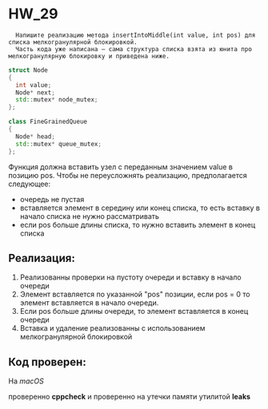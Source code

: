 # HW_29
      Напишите реализацию метода insertIntoMiddle(int value, int pos) для списка мелкогранулярной блокировкой.
      Часть кода уже написана — сама структура списка взята из юнита про мелкогранулярную блокировку и приведена ниже.

```C++
struct Node
{
  int value;
  Node* next;
  std::mutex* node_mutex;
};

class FineGrainedQueue
{
  Node* head;
  std::mutex* queue_mutex;
};
```

Функция должна вставить узел с переданным значением value в позицию pos.
Чтобы не переусложнять реализацию, предполагается следующее:

 <ul>
    <li> очередь не пустая</li>
     <li>вставляется элемент в середину или конец списка, то есть вставку в начало списка не нужно рассматривать</li>
     <li>если pos больше длины списка, то нужно вставить элемент в конец списка </li>
  </ul>
  
## Реализация:

  <ol>
    <li>Реализованны проверки на пустоту очереди и вставку в начало очереди</li>
     <li>Элемент вставляется по указанной "pos" позиции, если pos = 0 то элемент вставляется в начало очереди.</li>
     <li>Если pos больше длины очереди, то элемент вставляется в конец очереди</li>
     <li>Вставка и удаление реализованны с использованием мелкогранулярной блокировкой</li>
  </ol>

## Код проверен:
На <i>macOS</i>
    
проверенно <b>cppcheck</b> и проверенно на утечки памяти утилитой <b>leaks</b>
  
  

